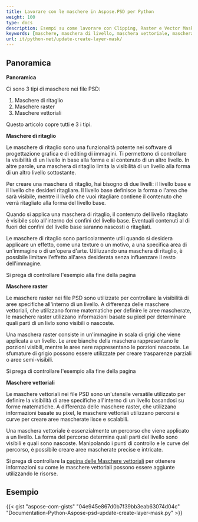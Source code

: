 ```yaml
---
title: Lavorare con le maschere in Aspose.PSD per Python
weight: 100
type: docs
description: Esempi su come lavorare con Clipping, Raster e Vector Masks all'interno di un file PSD
keywords: [maschere, maschera di livello, maschera vettoriale, maschera di ritaglio, psd, api psd, python, esempio di codice]
url: it/python-net/update-create-layer-mask/
---
```


## **Panoramica**

**Panoramica**

Ci sono 3 tipi di maschere nei file PSD:
1. Maschere di ritaglio
2. Maschere raster
3. Maschere vettoriali

Questo articolo copre tutti e 3 i tipi.

**Maschere di ritaglio**

Le maschere di ritaglio sono una funzionalità potente nei software di progettazione grafica e di editing di immagini. Ti permettono di controllare la visibilità di un livello in base alla forma e al contenuto di un altro livello. In altre parole, una maschera di ritaglio limita la visibilità di un livello alla forma di un altro livello sottostante.

Per creare una maschera di ritaglio, hai bisogno di due livelli: il livello base e il livello che desideri ritagliare. Il livello base definisce la forma o l'area che sarà visibile, mentre il livello che vuoi ritagliare contiene il contenuto che verrà ritagliato alla forma del livello base.

Quando si applica una maschera di ritaglio, il contenuto del livello ritagliato è visibile solo all'interno dei confini del livello base. Eventuali contenuti al di fuori dei confini del livello base saranno nascosti o ritagliati.

Le maschere di ritaglio sono particolarmente utili quando si desidera applicare un effetto, come una texture o un motivo, a una specifica area di un'immagine o di un'opera d'arte. Utilizzando una maschera di ritaglio, è possibile limitare l'effetto all'area desiderata senza influenzare il resto dell'immagine.

Si prega di controllare l'esempio alla fine della pagina

**Maschere raster**

Le maschere raster nei file PSD sono utilizzate per controllare la visibilità di aree specifiche all'interno di un livello. A differenza delle maschere vettoriali, che utilizzano forme matematiche per definire le aree mascherate, le maschere raster utilizzano informazioni basate su pixel per determinare quali parti di un livlo sono visibili o nascoste.

Una maschera raster consiste in un'immagine in scala di grigi che viene applicata a un livello. Le aree bianche della maschera rappresentano le porzioni visibili, mentre le aree nere rappresentano le porzioni nascoste. Le sfumature di grigio possono essere utilizzate per creare trasparenze parziali o aree semi-visibili.

Si prega di controllare l'esempio alla fine della pagina

**Maschere vettoriali**

Le maschere vettoriali nei file PSD sono un'utensile versatile utilizzato per definire la visibilità di aree specifiche all'interno di un livello basandosi su forme matematiche. A differenza delle maschere raster, che utilizzano informazioni basate su pixel, le maschere vettoriali utilizzano percorsi e curve per creare aree mascherate lisce e scalabili.

Una maschera vettoriale è essenzialmente un percorso che viene applicato a un livello. La forma del percorso determina quali parti del livello sono visibili e quali sono nascoste. Manipolando i punti di controllo e le curve del percorso, è possibile creare aree mascherate precise e intricate.

Si prega di controllare la [pagina delle Maschere vettoriali](psd/it/net/layer-vector-mask/) per ottenere informazioni su come le maschere vettoriali possono essere aggiunte utilizzando le risorse.


## **Esempio**
{{< gist "aspose-com-gists" "04e945e867d0b7f39bb3eab63074d04c" "Documentation-Python-Aspose-psd-update-create-layer-mask.py" >}}
